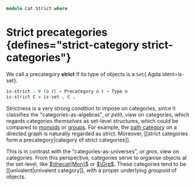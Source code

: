 <!--
```agda
open import Cat.Prelude
```
-->

```agda
module Cat.Strict where
```

# Strict precategories {defines="strict-category strict-categories"}

We call a precategory **strict** if its type of objects is a `Set`{.Agda
ident=is-set}.

```agda
is-strict : ∀ {o ℓ} → Precategory o ℓ → Type o
is-strict C = is-set ⌞ C ⌟
```

Strictness is a very strong condition to impose on categories, since it
classifies the "categories-as-algebras", or _petit_, view on categories,
which regards categories _themselves_ as set-level structures, which
could be compared to [monoids] or [groups]. For example, the [path
category] on a directed graph is naturally regarded as strict. Moreover,
[[strict categories form a precategory|category of strict categories]].

[strcat]: Cat.Instances.StrictCat.html
[path category]: Cat.Instances.Free.html
[monoids]: Algebra.Monoid.html
[groups]: Algebra.Group.html

This is in contrast with the "categories-as-universes", or _gros_, view
on categories. From this perspective, categories serve to organise
objects at the set-level, like [$\thecat{Mon}$] or [$\Grp$]. These
categories tend to be [[univalent|univalent category]], with a proper
underlying _groupoid_ of objects.

[$\thecat{Mon}$]: Algebra.Monoid.Category.html
[$\Grp$]: Algebra.Group.Cat.Base.html
